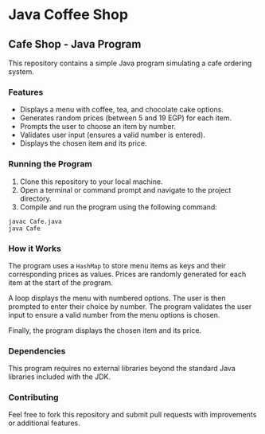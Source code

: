 # Java Coffee Shop
## Cafe Shop - Java Program

This repository contains a simple Java program simulating a cafe ordering system.

### Features

* Displays a menu with coffee, tea, and chocolate cake options.
* Generates random prices (between 5 and 19 EGP) for each item.
* Prompts the user to choose an item by number.
* Validates user input (ensures a valid number is entered).
* Displays the chosen item and its price.

### Running the Program

1. Clone this repository to your local machine.
2. Open a terminal or command prompt and navigate to the project directory.
3. Compile and run the program using the following command:
```
javac Cafe.java
java Cafe
```
### How it Works

The program uses a `HashMap` to store menu items as keys and their corresponding prices as values. Prices are randomly generated for each item at the start of the program.  

A loop displays the menu with numbered options. The user is then prompted to enter their choice by number. The program validates the user input to ensure a valid number from the menu options is chosen.  

Finally, the program displays the chosen item and its price.

### Dependencies

This program requires no external libraries beyond the standard Java libraries included with the JDK.

### Contributing

Feel free to fork this repository and submit pull requests with improvements or additional features.
